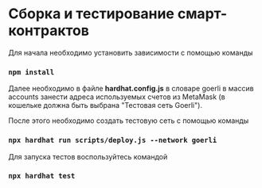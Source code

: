 # Сборка и тестирование смарт-контрактов

Для начала необходимо установить зависимости с помощью команды

### `npm install`

Далее необходимо в файле <strong>hardhat.config.js</strong> в словаре goerli в массив accounts занести адреса используемых счетов из MetaMask (в кошельке должна быть выбрана "Тестовая сеть Goerli").

После этого необходимо создать тестовую сеть с помощью команды

### `npx hardhat run scripts/deploy.js --network goerli`

Для запуска тестов воспользуйтесь командой

### `npx hardhat test`
